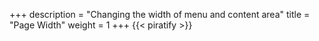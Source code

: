 +++
description = "Changing the width of menu and content area"
title = "Page Width"
weight = 1
+++
{{< piratify >}}